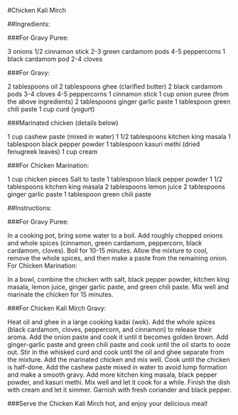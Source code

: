 #Chicken Kali Mirch

##Ingredients:

###For Gravy Puree:

3 onions
1/2 cinnamon stick
2-3 green cardamom pods
4-5 peppercorns
1 black cardamom pod
2-4 cloves

###For Gravy:

2 tablespoons oil
2 tablespoons ghee (clarified butter)
2 black cardamom pods
3-4 cloves
4-5 peppercorns
1 cinnamon stick
1 cup onion puree (from the above ingredients)
2 tablespoons ginger garlic paste
1 tablespoon green chili paste
1 cup curd (yogurt)

###Marinated chicken (details below)

1 cup cashew paste (mixed in water)
1 1/2 tablespoons kitchen king masala
1 tablespoon black pepper powder
1 tablespoon kasuri methi (dried fenugreek leaves)
1 cup cream

###For Chicken Marination:

1 cup chicken pieces
Salt to taste
1 tablespoon black pepper powder
1 1/2 tablespoons kitchen king masala
2 tablespoons lemon juice
2 tablespoons ginger garlic paste
1 tablespoon green chili paste

##Instructions:

###For Gravy Puree:

In a cooking pot, bring some water to a boil.
Add roughly chopped onions and whole spices (cinnamon, green cardamom, peppercorn, black cardamom, cloves).
Boil for 10-15 minutes.
Allow the mixture to cool, remove the whole spices, and then make a paste from the remaining onion.
For Chicken Marination:

In a bowl, combine the chicken with salt, black pepper powder, kitchen king masala, lemon juice, ginger garlic paste, and green chili paste.
Mix well and marinate the chicken for 15 minutes.

###For Chicken Kali Mirch Gravy:

Heat oil and ghee in a large cooking kadai (wok).
Add the whole spices (black cardamom, cloves, peppercorn, and cinnamon) to release their aroma.
Add the onion paste and cook it until it becomes golden brown.
Add ginger-garlic paste and green chili paste and cook until the oil starts to ooze out.
Stir in the whisked curd and cook until the oil and ghee separate from the mixture.
Add the marinated chicken and mix well. Cook until the chicken is half-done.
Add the cashew paste mixed in water to avoid lump formation and make a smooth gravy.
Add more kitchen king masala, black pepper powder, and kasuri methi. Mix well and let it cook for a while.
Finish the dish with cream and let it simmer.
Garnish with fresh coriander and black pepper.

###Serve the Chicken Kali Mirch hot, and enjoy your delicious meal!
